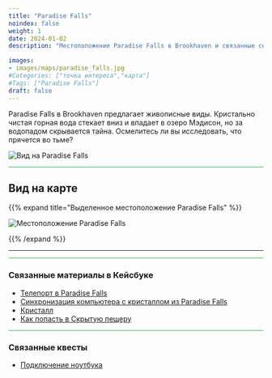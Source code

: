 ```yaml
---
title: "Paradise Falls"
noindex: false
weight: 1
date: 2024-01-02
description: "Местоположение Paradise Falls в Brookhaven и связанные секреты"

images:
- images/maps/paradise_falls.jpg
#Categories: ["точка интереса","карта"]
#Tags: ["Paradise Falls"]
draft: false
--- 
```


Paradise Falls в Brookhaven предлагает живописные виды. Кристально чистая горная вода стекает вниз и впадает в озеро Мэдисон, но за водопадом скрывается тайна. Осмелитесь ли вы исследовать, что прячется во тьме?

![Вид на Paradise Falls](/images/maps/paradise_falls.jpg)


<hr style="background-color: #28b44c" size=8>

## Вид на карте

{{% expand title="Выделенное местоположение Paradise Falls" %}}

![Местоположение Paradise Falls](/images/maps/paradise-falls.png)

{{% /expand %}}

---

<hr style="background-color: #28b44c" size=8>

### Связанные материалы в Кейсбуке

- [Телепорт в Paradise Falls](/casebook/interesting/teleporting/#paradise-falls)
- [Синхронизация компьютера с кристаллом из Paradise Falls](/casebook/computer/other/#sync-failed)
- [Кристалл](/casebook/interesting/observations/#paradise-falls-crystal)
- [Как попасть в Скрытую пещеру](/casebook/interesting/hidden_valley_cave/#getting-to-secret-cave)

<hr style="background-color: #28b44c" size=8>

### Связанные квесты

- [Подключение ноутбука](/lore/tools/connect_laptop/)
